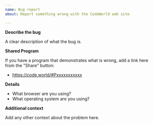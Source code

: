 ```yaml
---
name: Bug report
about: Report something wrong with the CodeWorld web site

---
```


**Describe the bug**

A clear description of what the bug is.

**Shared Program**

If you have a program that demonstrates what is wrong, add a link here from the "Share" button:
- https://code.world/#Pxxxxxxxxxxx

**Details**

- What browser are you using?
- What operating system are you using?

**Additional context**

Add any other context about the problem here.
